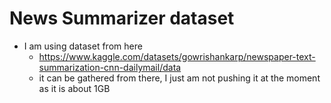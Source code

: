 # News Summarizer dataset

- I am using dataset from here
  - https://www.kaggle.com/datasets/gowrishankarp/newspaper-text-summarization-cnn-dailymail/data
  - it can be gathered from there, I just am not pushing it at the moment as it is about 1GB
